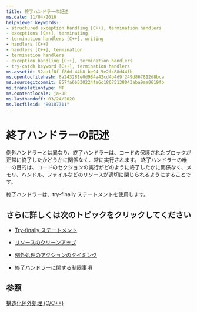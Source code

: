 ```yaml
---
title: 終了ハンドラーの記述
ms.date: 11/04/2016
helpviewer_keywords:
- structured exception handling [C++], termination handlers
- exceptions [C++], terminating
- termination handlers [C++], writing
- handlers [C++]
- handlers [C++], termination
- termination handlers
- exception handling [C++], termination handlers
- try-catch keyword [C++], termination handlers
ms.assetid: 52aa1f8f-f8dd-44b8-be94-5e2fc88d44fb
ms.openlocfilehash: 8a243281e0d984a42cd4b4d9f249d867812d8bca
ms.sourcegitcommit: 857fa6b530224fa6c18675138043aba9aa0619fb
ms.translationtype: MT
ms.contentlocale: ja-JP
ms.lasthandoff: 03/24/2020
ms.locfileid: "80187311"
---
```

# <a name="writing-a-termination-handler"></a>終了ハンドラーの記述

例外ハンドラーとは異なり、終了ハンドラーは、コードの保護されたブロックが正常に終了したかどうかに関係なく、常に実行されます。 終了ハンドラーの唯一の目的は、コードのセクションの実行がどのように終了したかに関係なく、メモリ、ハンドル、ファイルなどのリソースが適切に閉じられるようにすることです。

終了ハンドラーは、try-finally ステートメントを使用します。

## <a name="what-do-you-want-to-know-more-about"></a>さらに詳しくは次のトピックをクリックしてください

- [Try-finally ステートメント](../cpp/try-finally-statement.md)

- [リソースのクリーンアップ](../cpp/cleaning-up-resources.md)

- [例外処理のアクションのタイミング](../cpp/timing-of-exception-handling-a-summary.md)

- [終了ハンドラーに関する制限事項](../cpp/restrictions-on-termination-handlers.md)

## <a name="see-also"></a>参照

[構造化例外処理 (C/C++)](../cpp/structured-exception-handling-c-cpp.md)
